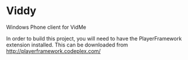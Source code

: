 # Viddy
Windows Phone client for VidMe

In order to build this project, you will need to have the PlayerFramework extension installed. This can be downloaded from http://playerframework.codeplex.com/
